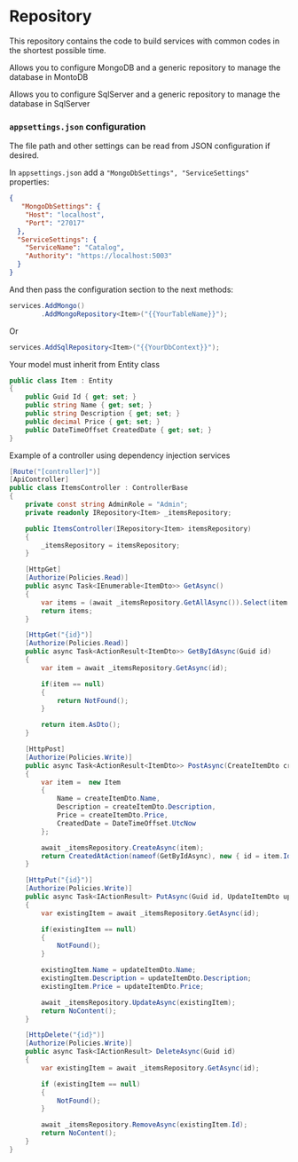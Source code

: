 ﻿# Repository
This repository contains the code to build services with common codes in the shortest possible time.

Allows you to configure MongoDB and a generic repository to manage the database in MontoDB

Allows you to configure SqlServer and a generic repository to manage the database in SqlServer

### `appsettings.json` configuration

The file path and other settings can be read from JSON configuration if desired.

In `appsettings.json` add a `"MongoDbSettings", "ServiceSettings"` properties:

```json
{
   "MongoDbSettings": {
    "Host": "localhost",
    "Port": "27017"
  },
  "ServiceSettings": {
    "ServiceName": "Catalog",
    "Authority": "https://localhost:5003"
  }
}
```

And then pass the configuration section to the next methods:

```csharp
services.AddMongo()
        .AddMongoRepository<Item>("{{YourTableName}}");
```

Or

```csharp
services.AddSqlRepository<Item>("{{YourDbContext}}");
```

Your model must inherit from Entity class

```csharp
public class Item : Entity
{
    public Guid Id { get; set; }
    public string Name { get; set; }
    public string Description { get; set; }
    public decimal Price { get; set; }
    public DateTimeOffset CreatedDate { get; set; }
}
```

Example of a controller using dependency injection services

```csharp
[Route("[controller]")]
[ApiController]
public class ItemsController : ControllerBase
{
    private const string AdminRole = "Admin";
    private readonly IRepository<Item> _itemsRepository;

    public ItemsController(IRepository<Item> itemsRepository)
    {
        _itemsRepository = itemsRepository;
    }

    [HttpGet]
    [Authorize(Policies.Read)]
    public async Task<IEnumerable<ItemDto>> GetAsync()
    {
        var items = (await _itemsRepository.GetAllAsync()).Select(item => item.AsDto());
        return items;
    }

    [HttpGet("{id}")]
    [Authorize(Policies.Read)]
    public async Task<ActionResult<ItemDto>> GetByIdAsync(Guid id)
    {
        var item = await _itemsRepository.GetAsync(id);

        if(item == null)
        {
            return NotFound();
        }

        return item.AsDto();
    }

    [HttpPost]
    [Authorize(Policies.Write)]
    public async Task<ActionResult<ItemDto>> PostAsync(CreateItemDto createItemDto)
    {
        var item =  new Item
        {
            Name = createItemDto.Name,
            Description = createItemDto.Description,
            Price = createItemDto.Price,
            CreatedDate = DateTimeOffset.UtcNow
        };

        await _itemsRepository.CreateAsync(item);
        return CreatedAtAction(nameof(GetByIdAsync), new { id = item.Id}, item);
    }

    [HttpPut("{id}")]
    [Authorize(Policies.Write)]
    public async Task<IActionResult> PutAsync(Guid id, UpdateItemDto updateItemDto)
    {
        var existingItem = await _itemsRepository.GetAsync(id);

        if(existingItem == null)
        {
            NotFound();
        }

        existingItem.Name = updateItemDto.Name;
        existingItem.Description = updateItemDto.Description;
        existingItem.Price = updateItemDto.Price;

        await _itemsRepository.UpdateAsync(existingItem);
        return NoContent();
    }

    [HttpDelete("{id}")]
    [Authorize(Policies.Write)]
    public async Task<IActionResult> DeleteAsync(Guid id)
    {
        var existingItem = await _itemsRepository.GetAsync(id);

        if (existingItem == null)
        {
            NotFound();
        }

        await _itemsRepository.RemoveAsync(existingItem.Id);
        return NoContent();
    }
}
```